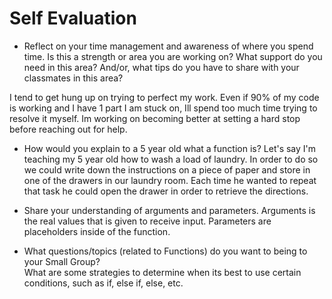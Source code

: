 # Self Evaluation

- Reflect on your time management and awareness of where you spend time. Is this a strength or area you are working on? What support do you need in this area? And/or, what tips do you have to share with your classmates in this area?

I tend to get hung up on trying to perfect my work. Even if 90% of my code is working and I have 1 part I am stuck on, Ill spend too much time trying to resolve it myself.  Im working on becoming better at setting a hard stop before reaching out for help. 

- How would you explain to a 5 year old what a function is?
Let's say I'm teaching my 5 year old how to wash a load of laundry. In order to do so we could write down the instructions on a piece of paper and store in one of the drawers in our laundry room.  Each time he wanted to repeat that task he could open the drawer in order to retrieve the directions. 


- Share your understanding of arguments and parameters.
Arguments is the real values that is given to receive input. Parameters are placeholders inside of the function. 

- What questions/topics (related to Functions) do you want to being to your Small Group?  
What are some strategies to determine when its best to use certain conditions, such as if, else if, else, etc. 
